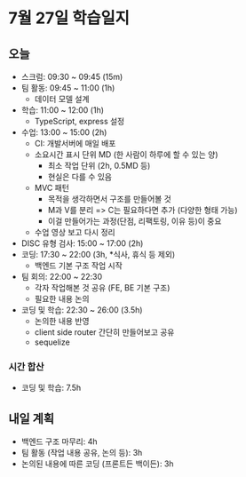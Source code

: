 # 7월 27일 학습일지

## 오늘

- 스크럼: 09:30 ~ 09:45 (15m)
- 팀 활동: 09:45 ~ 11:00 (1h)
  - 데이터 모델 설계
- 학습: 11:00 ~ 12:00 (1h)
  - TypeScript, express 설정
- 수업: 13:00 ~ 15:00 (2h)
  - CI: 개발서버에 매일 배포
  - 소요시간 표시 단위 MD (한 사람이 하루에 할 수 있는 양)
    - 최소 작업 단위 (2h, 0.5MD 등)
    - 현실은 다를 수 있음
  - MVC 패턴
    - 목적을 생각하면서 구조를 만들어볼 것
    - M과 V를 분리 => C는 필요하다면 추가 (다양한 형태 가능)
    - 이걸 만들어가는 과정(단점, 리팩토링, 이유 등)이 중요
  - 수업 영상 보고 다시 정리
- DISC 유형 검사: 15:00 ~ 17:00 (2h)
- 코딩: 17:30 ~ 22:00 (3h, \*식사, 휴식 등 제외)
  - 백엔드 기본 구조 작업 시작
- 팀 회의: 22:00 ~ 22:30
  - 각자 작업해본 것 공유 (FE, BE 기본 구조)
  - 필요한 내용 논의
- 코딩 및 학습: 22:30 ~ 26:00 (3.5h)
  - 논의한 내용 반영
  - client side router 간단히 만들어보고 공유
  - sequelize

### 시간 합산

- 코딩 및 학습: 7.5h

## 내일 계획

- 백엔드 구조 마무리: 4h
- 팀 활동 (작업 내용 공유, 논의 등): 3h
- 논의된 내용에 따른 코딩 (프론트든 백이든): 3h
